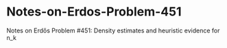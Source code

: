 # Notes-on-Erdos-Problem-451
Notes on Erdős Problem #451: Density estimates and heuristic evidence for n_k
